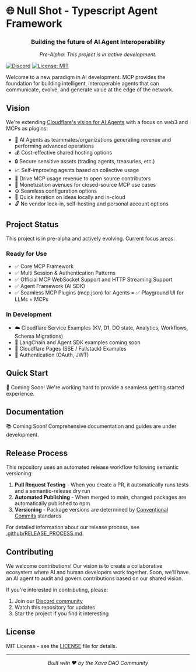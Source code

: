 # 🌐 Null Shot - Typescript Agent Framework

<div align="center">
  <h3>Building the future of AI Agent Interoperability</h3>
  <p><i>Pre-Alpha: This project is in active development.</i></p>
</div>

[![Discord](https://img.shields.io/discord/1358691448173625468?style=flat)](https://discord.gg/acwpp6zWEc)
[![License: MIT](https://img.shields.io/badge/License-MIT-yellow.svg)](https://opensource.org/licenses/MIT)

Welcome to a new paradigm in AI development. MCP provides the foundation for building intelligent, interoperable agents that can communicate, evolve, and generate value at the edge of the network.

## Vision

We're extending [Cloudflare's vision for AI Agents](https://blog.cloudflare.com/making-cloudflare-the-best-platform-for-ai-agents) with a focus on web3 and MCPs as plugins:

- 🤝 AI Agents as teammates/organizations generating revenue and performing advanced operations
- 💰 Cost-effective shared hosting options
- 🔒 Secure sensitive assets (trading agents, treasuries, etc.)
- 📈 Self-improving agents based on collective usage
- 💸 Drive MCP usage revenue to open source contributors
- 💼 Monetization avenues for closed-source MCP use cases
- ⚙️ Seamless configuration options
- 🚀 Quick iteration on ideas locally and in-cloud
- 🔓 No vendor lock-in, self-hosting and personal account options

## Project Status

This project is in pre-alpha and actively evolving. Current focus areas:

### Ready for Use

- ✅ Core MCP Framework
- ✅ Multi Session & Authentication Patterns
- ✅ Official MCP WebSocket Support and HTTP Streaming Support
- ✅ Agent Framework (AI SDK)
- ✅ Seamless MCP Plugins (mcp.json) for Agents
= ✅ Playground UI for LLMs + MCPs

### In Development

- ☁️ Cloudflare Service Examples (KV, D1, DO state, Analytics, Workflows, Schema Migrations)
- 🤖 LangChain and Agent SDK examples coming soon
- 📄 Cloudflare Pages (SSE / Fullstack) Examples
- 🔑 Authentication (OAuth, JWT)

## Quick Start

🚧 Coming Soon! We're working hard to provide a seamless getting started experience.

## Documentation

📚 Coming Soon! Comprehensive documentation and guides are under development.

## Release Process

This repository uses an automated release workflow following semantic versioning:

1. **Pull Request Testing** - When you create a PR, it automatically runs tests and a semantic-release dry run
2. **Automated Publishing** - When merged to main, changed packages are automatically published to npm
3. **Versioning** - Package versions are determined by [Conventional Commits](https://www.conventionalcommits.org/) standards

For detailed information about our release process, see [.github/RELEASE_PROCESS.md](.github/RELEASE_PROCESS.md).

## Contributing

We welcome contributions! Our vision is to create a collaborative ecosystem where AI and human developers work together. Soon, we'll have an AI agent to audit and govern contributions based on our shared vision.

If you're interested in contributing, please:

1. Join our [Discord community](https://discord.gg/acwpp6zWEc)
2. Watch this repository for updates
3. Star the project if you find it interesting

## License

MIT License - see the [LICENSE](LICENSE) file for details.

---

<div align="center">
  <i>Built with ❤️ by the Xava DAO Community</i>
</div>

